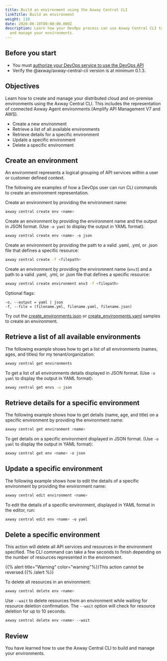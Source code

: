 ```yaml
---
title: Build an environment using the Axway Central CLI
linkTitle: Build an environment
weight: 110
date: 2020-06-10T00:00:00.000Z
description: Learn how your DevOps process can use Axway Central CLI to build
  and manage your environments.
---
```


## Before you start

* You must [authorize your DevOps service to use the DevOps API](/docs/integrate_with_central/cli_central/cli_install/#authorize-your-cli-to-use-the-amplify-central-apis)
* Verify the @axway/axway-central-cli version is at minimum 0.1.3.

## Objectives

Learn how to create and manage your distributed cloud and on-premise environments using the Axway Central CLI. This includes the representation of connected Axway Agent environments (Amplify API Management V7 and AWS).

* Create a new environment
* Retrieve a list of all available environments
* Retrieve details for a specific environment
* Update a specific environment
* Delete a specific environment

## Create an environment

An environment represents a logical grouping of API services within a user or customer defined context.

The following are examples of how a DevOps user can run CLI commands to create an environment representation.

Create an environment by providing the environment name:

 ```bash
 axway central create env <name>
 ```

Create an environment by providing the environment name and the output in JSON format. (Use `-o yaml` to display the output in YAML format):

 ```bash
 axway central create env <name> -o json
 ```

Create an environment by providing the path to a valid .yaml, .yml, or .json file that defines a specific resource:

 ```bash
 axway central create -f <filepath>
 ```

Create an environment by providing the environment name (`env3`) and a path to a valid .yaml, .yml, or .json file that defines a specific resource:

```bash
axway central create environment env3 -f <filepath>
```

Optional flags:

```
-o, --output = yaml | json
-f, --file = (filename.yml, filename.yaml, filename.json)
```

Try out the [create_environments.json](https://axway-open-docs.netlify.app/samples/central/create_environments.json) or [create_environments.yaml](https://axway-open-docs.netlify.app/samples/central/create_environments.yaml) samples to create an environment.

## Retrieve a list of all available environments

The following example shows how to get a list of all environments (names, ages, and titles) for my tenant/organization:

```bash
axway central get environments
```

To get a list of all environments details displayed in JSON format. (Use `-o yaml` to display the output in YAML format):

```bash
axway central get envs -o json
```

## Retrieve details for a specific environment

The following example shows how to get details (name, age, and title) on a specific environment by providing the environment name:

```bash
axway central get environment <name>
```

To get details on a specific environment displayed in JSON format. (Use `-o yaml` to display the output in YAML format):

```bash
axway central get env <name> -o json
```

## Update a specific environment

The following example shows how to edit the details of a specific environment by providing the environment name:

```bash
axway central edit environment <name>
```

To edit the details of a specific environment, displayed in YAML format in the editor, run:

```bash
axway central edit env <name> -o yaml
```

## Delete a specific environment

This action will delete all API services and resources in the environment specified. The CLI command can take a few seconds to finish depending on the number of resources represented in the environment.

{{% alert title="Warning" color="warning"%}}This action cannot be reversed.{{% /alert %}}

To delete all resources in an environment:

```bash
axway central delete env <name>
```

Use `--wait` to delete resources from an environment while waiting for resource deletion confirmation. The `--wait` option will check for resource deletion for up to 10 seconds.

```bash
axway central delete env <name> --wait
```

## Review

You have learned how to use the Axway Central CLI to build and manage your environments.
